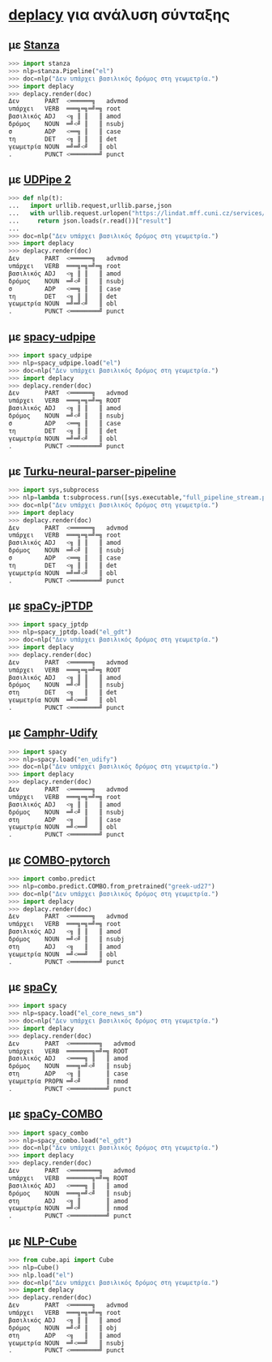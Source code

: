 # [deplacy](https://koichiyasuoka.github.io/deplacy/) για ανάλυση σύνταξης

## με [Stanza](https://stanfordnlp.github.io/stanza)

```py
>>> import stanza
>>> nlp=stanza.Pipeline("el")
>>> doc=nlp("Δεν υπάρχει βασιλικός δρόμος στη γεωμετρία.")
>>> import deplacy
>>> deplacy.render(doc)
Δεν       PART  <══════╗   advmod
υπάρχει   VERB  ═══╗═╗═╝═╗ root
βασιλικός ADJ   <╗ ║ ║   ║ amod
δρόμος    NOUN  ═╝<╝ ║   ║ nsubj
σ         ADP   <══╗ ║   ║ case
τη        DET   <╗ ║ ║   ║ det
γεωμετρία NOUN  ═╝═╝<╝   ║ obl
.         PUNCT <════════╝ punct
```

## με [UDPipe 2](http://ufal.mff.cuni.cz/udpipe/2)

```py
>>> def nlp(t):
...   import urllib.request,urllib.parse,json
...   with urllib.request.urlopen("https://lindat.mff.cuni.cz/services/udpipe/api/process?model=el&tokenizer&tagger&parser&data="+urllib.parse.quote(t)) as r:
...     return json.loads(r.read())["result"]
...
>>> doc=nlp("Δεν υπάρχει βασιλικός δρόμος στη γεωμετρία.")
>>> import deplacy
>>> deplacy.render(doc)
Δεν       PART  <══════╗   advmod
υπάρχει   VERB  ═══╗═╗═╝═╗ root
βασιλικός ADJ   <╗ ║ ║   ║ amod
δρόμος    NOUN  ═╝<╝ ║   ║ nsubj
σ         ADP   <══╗ ║   ║ case
τη        DET   <╗ ║ ║   ║ det
γεωμετρία NOUN  ═╝═╝<╝   ║ obl
.         PUNCT <════════╝ punct
```

## με [spacy-udpipe](https://github.com/TakeLab/spacy-udpipe)

```py
>>> import spacy_udpipe
>>> nlp=spacy_udpipe.load("el")
>>> doc=nlp("Δεν υπάρχει βασιλικός δρόμος στη γεωμετρία.")
>>> import deplacy
>>> deplacy.render(doc)
Δεν       PART  <══════╗   advmod
υπάρχει   VERB  ═══╗═╗═╝═╗ ROOT
βασιλικός ADJ   <╗ ║ ║   ║ amod
δρόμος    NOUN  ═╝<╝ ║   ║ nsubj
σ         ADP   <══╗ ║   ║ case
τη        DET   <╗ ║ ║   ║ det
γεωμετρία NOUN  ═╝═╝<╝   ║ obl
.         PUNCT <════════╝ punct
```

## με [Turku-neural-parser-pipeline](https://turkunlp.org/Turku-neural-parser-pipeline/)

```py
>>> import sys,subprocess
>>> nlp=lambda t:subprocess.run([sys.executable,"full_pipeline_stream.py","--gpu","-1","--conf","models_el_gdt/pipelines.yaml"],cwd="Turku-neural-parser-pipeline",input=t,encoding="utf-8",stdout=subprocess.PIPE).stdout
>>> doc=nlp("Δεν υπάρχει βασιλικός δρόμος στη γεωμετρία.")
>>> import deplacy
>>> deplacy.render(doc)
Δεν       PART  <══════╗   advmod
υπάρχει   VERB  ═══╗═╗═╝═╗ root
βασιλικός ADJ   <╗ ║ ║   ║ amod
δρόμος    NOUN  ═╝<╝ ║   ║ nsubj
σ         ADP   <══╗ ║   ║ case
τη        DET   <╗ ║ ║   ║ det
γεωμετρία NOUN  ═╝═╝<╝   ║ obl
.         PUNCT <════════╝ punct
```

## με [spaCy-jPTDP](https://github.com/KoichiYasuoka/spaCy-jPTDP)

```py
>>> import spacy_jptdp
>>> nlp=spacy_jptdp.load("el_gdt")
>>> doc=nlp("Δεν υπάρχει βασιλικός δρόμος στη γεωμετρία.")
>>> import deplacy
>>> deplacy.render(doc)
Δεν       PART  <══════╗   advmod
υπάρχει   VERB  ═══╗═╗═╝═╗ ROOT
βασιλικός ADJ   <╗ ║ ║   ║ amod
δρόμος    NOUN  ═╝<╝ ║   ║ nsubj
στη       DET   <╗   ║   ║ det
γεωμετρία NOUN  ═╝<══╝   ║ obl
.         PUNCT <════════╝ punct
```

## με [Camphr-Udify](https://camphr.readthedocs.io/en/latest/notes/udify.html)

```py
>>> import spacy
>>> nlp=spacy.load("en_udify")
>>> doc=nlp("Δεν υπάρχει βασιλικός δρόμος στη γεωμετρία.")
>>> import deplacy
>>> deplacy.render(doc)
Δεν       PART  <══════╗   advmod
υπάρχει   VERB  ═══╗═╗═╝═╗ root
βασιλικός ADJ   <╗ ║ ║   ║ amod
δρόμος    NOUN  ═╝<╝ ║   ║ nsubj
στη       ADP   <╗   ║   ║ case
γεωμετρία NOUN  ═╝<══╝   ║ obl
.         PUNCT <════════╝ punct
```

## με [COMBO-pytorch](https://gitlab.clarin-pl.eu/syntactic-tools/combo)

```py
>>> import combo.predict
>>> nlp=combo.predict.COMBO.from_pretrained("greek-ud27")
>>> doc=nlp("Δεν υπάρχει βασιλικός δρόμος στη γεωμετρία.")
>>> import deplacy
>>> deplacy.render(doc)
Δεν       PART  <══════╗   advmod
υπάρχει   VERB  ═══╗═╗═╝═╗ root
βασιλικός ADJ   <╗ ║ ║   ║ amod
δρόμος    NOUN  ═╝<╝ ║   ║ nsubj
στη       ADJ   <╗   ║   ║ amod
γεωμετρία NOUN  ═╝<══╝   ║ obl
.         PUNCT <════════╝ punct
```

## με [spaCy](https://spacy.io/)

```py
>>> import spacy
>>> nlp=spacy.load("el_core_news_sm")
>>> doc=nlp("Δεν υπάρχει βασιλικός δρόμος στη γεωμετρία.")
>>> import deplacy
>>> deplacy.render(doc)
Δεν       PART  <════════╗   advmod
υπάρχει   VERB  ═══════╗═╝═╗ ROOT
βασιλικός ADJ   <════╗ ║   ║ amod
δρόμος    NOUN  ═══╗═╝<╝   ║ nsubj
στη       ADP   <╗ ║       ║ case
γεωμετρία PROPN ═╝<╝       ║ nmod
.         PUNCT <══════════╝ punct
```

## με [spaCy-COMBO](https://github.com/KoichiYasuoka/spaCy-COMBO)

```py
>>> import spacy_combo
>>> nlp=spacy_combo.load("el_gdt")
>>> doc=nlp("Δεν υπάρχει βασιλικός δρόμος στη γεωμετρία.")
>>> import deplacy
>>> deplacy.render(doc)
Δεν       PART  <════════╗   advmod
υπάρχει   VERB  ═══════╗═╝═╗ ROOT
βασιλικός ADJ   <════╗ ║   ║ amod
δρόμος    NOUN  ═══╗═╝<╝   ║ nsubj
στη       ADJ   <╗ ║       ║ amod
γεωμετρία NOUN  ═╝<╝       ║ nmod
.         PUNCT <══════════╝ punct
```

## με [NLP-Cube](https://github.com/Adobe/NLP-Cube)

```py
>>> from cube.api import Cube
>>> nlp=Cube()
>>> nlp.load("el")
>>> doc=nlp("Δεν υπάρχει βασιλικός δρόμος στη γεωμετρία.")
>>> import deplacy
>>> deplacy.render(doc)
Δεν       PART  <══════╗   advmod
υπάρχει   VERB  ═══╗═╗═╝═╗ root
βασιλικός ADJ   <╗ ║ ║   ║ amod
δρόμος    NOUN  ═╝<╝ ║   ║ obj
στη       ADP   <╗   ║   ║ amod
γεωμετρία NOUN  ═╝<══╝   ║ nsubj
.         PUNCT <════════╝ punct
```

